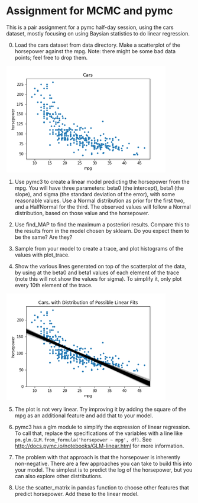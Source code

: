 # Assignment for MCMC and pymc

This is a pair assignment for a pymc half-day session, using the cars dataset, mostly focusing on using Baysian statistics to do linear regression.

0. Load the cars dataset from data directory. Make a scatterplot of the horsepower against the mpg.
Note: there might be some bad data points; feel free to drop them.

![horsepower vs mpg](images/cars.png)

1. Use pymc3 to create a linear model predicting the horsepower from the mpg. You will have three parameters: beta0 (the intercept), beta1 (the slope), and sigma (the standard deviation of the error), with some reasonable values. Use a Normal distribution as prior for the first two, and a HalfNormal for the third. The observed values will follow a Normal distribution, based on those value and the horsepower.

2. Use find_MAP to find the maximum a posteriori results. Compare this to the results from in the model chosen by sklearn. Do you expect them to be the same? Are they?

3. Sample from your model to create a trace, and plot histograms of the values with plot_trace.

4. Show the various lines generated on top of the scatterplot of the data, by using at the beta0 and beta1 values of each element of the trace (note this will not show the values for sigma). To simplify it, only plot every 10th element of the trace.

![horsepower vs mpg](images/cars_with_lines.png)

5. The plot is not very linear. Try improving it by adding the square of the mpg as an additional feature and add that to your model.


6. pymc3 has a glm module to simplify the expression of linear regression. To call that, replace the specifications of the variables with a line like `pm.glm.GLM.from_formula('horsepower ~ mpg', df)`. See http://docs.pymc.io/notebooks/GLM-linear.html for more information.

7. The problem with that approach is that the horsepower is inherently non-negative. There are a few approaches you can take to build this into your model. The simplest is to predict the log of the horsepower, but you can also explore other distributions.

8. Use the scatter_matrix in pandas function to choose other features that predict horsepower. Add these to the linear model.
